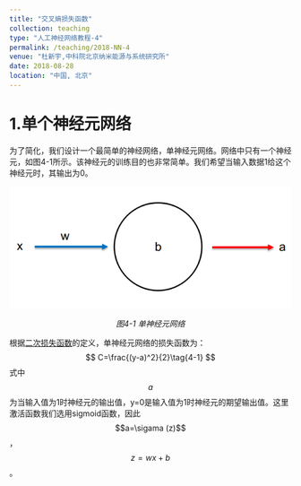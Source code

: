 ```yaml
---
title: "交叉熵损失函数"
collection: teaching
type: "人工神经网络教程-4"
permalink: /teaching/2018-NN-4
venue: "杜新宇,中科院北京纳米能源与系统研究所"
date: 2018-08-28
location: "中国, 北京"
---
```


<script type="text/javascript" src="http://cdn.mathjax.org/mathjax/latest/MathJax.js?config=default"></script>

# 1.单个神经元网络

为了简化，我们设计一个最简单的神经网络，单神经元网络。网络中只有一个神经元，如图4-1所示。该神经元的训练目的也非常简单。我们希望当输入数据1给这个神经元时，其输出为0。

![4-1](2018-NeuralNetwork/4-1.png)

*<center>图4-1 单神经元网络</center>*

根据[二次损失函数](http://duxinyu.cn//teaching/2018-NN-2)的定义，单神经元网络的损失函数为：
$$
C=\frac{(y-a)^2}{2}\tag{4-1}
$$
式中$$a$$为当输入值为1时神经元的输出值，y=0是输入值为1时神经元的期望输出值。这里激活函数我们选用sigmoid函数，因此$$a=\sigama (z)$$，$$z=wx+b$$。